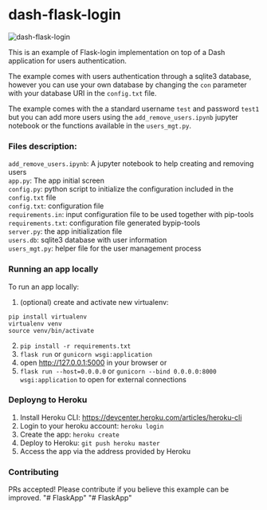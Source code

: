 # dash-flask-login

![dash-flask-login](https://user-images.githubusercontent.com/31367475/47422577-4f761500-d759-11e8-90c2-b70a79fcd610.gif)

This is an example of Flask-login implementation on top of a Dash application for users authentication.

The example comes with users authentication through a sqlite3 database, however you can use your own database by changing the `con` parameter with your database URI in the `config.txt` file.

The example comes with the a standard username `test` and password `test1` but you can add more users using the `add_remove_users.ipynb` jupyter notebook or the functions available in the `users_mgt.py`.

### Files description:
`add_remove_users.ipynb`: A jupyter notebook to help creating and removing users<br/>
`app.py`: The app initial screen<br/>
`config.py`: python script to initialize the configuration included in the `config.txt` file<br/>
`config.txt`: configuration file<br/>
`requirements.in`: input configuration file to be used together with pip-tools<br/>
`requirements.txt`: configuration file generated bypip-tools<br/>
`server.py`: the app initialization file<br/>
`users.db`: sqlite3 database with user information<br/>
`users_mgt.py`: helper file for the user management process<br/>

### Running an app locally

To run an app locally:

1. (optional) create and activate new virtualenv:

```
pip install virtualenv
virtualenv venv
source venv/bin/activate
```

2. `pip install -r requirements.txt`
3. `flask run` or `gunicorn wsgi:application`
4. open http://127.0.0.1:5000 in your browser or
5. `flask run --host=0.0.0.0` or `gunicorn --bind 0.0.0.0:8000 wsgi:application` to open for external connections

### Deployng to Heroku
1. Install Heroku CLI: https://devcenter.heroku.com/articles/heroku-cli
2. Login to your heroku account: `heroku login`
3. Create the app: `heroku create`
4. Deploy to Heroku: `git push heroku master`
5. Access the app via the address provided by Heroku

### Contributing

PRs accepted! Please contribute if you believe this example can be improved.
"# FlaskApp" 
"# FlaskApp" 
